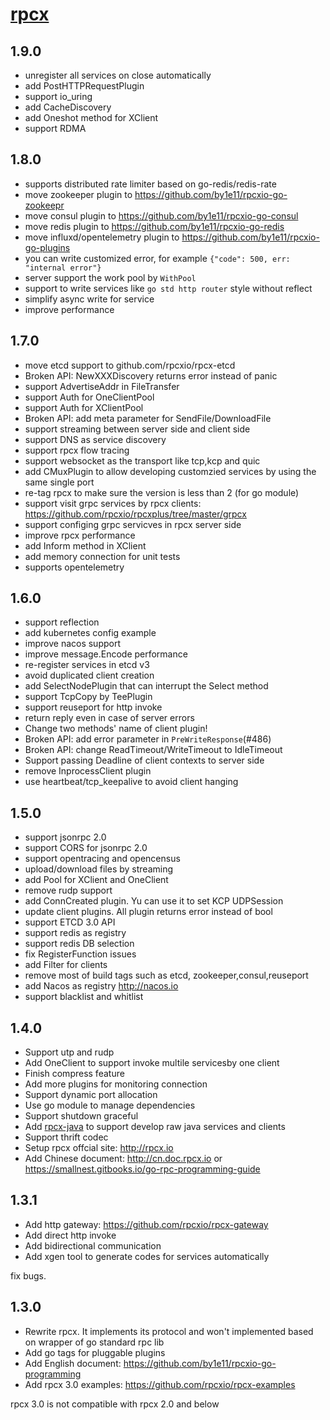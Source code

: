 # [rpcx](http://rpcx.io)

## 1.9.0
- unregister all services on close automatically
- add PostHTTPRequestPlugin 
- support io_uring
- add CacheDiscovery
- add Oneshot method for XClient
- support RDMA


## 1.8.0
- supports distributed rate limiter based on go-redis/redis-rate
- move zookeeper plugin to https://github.com/by1e11/rpcxio-go-zookeepr
- move consul plugin to https://github.com/by1e11/rpcxio-go-consul
- move redis plugin to https://github.com/by1e11/rpcxio-go-redis
- move influxd/opentelemetry plugin to https://github.com/by1e11/rpcxio-go-plugins
- you can write customized error, for example `{"code": 500, err: "internal error"}`
- server support the work pool by `WithPool`
- support to write services like `go std http router` style without reflect
- simplify async write for service
- improve performance


## 1.7.0
- move etcd support to github.com/rpcxio/rpcx-etcd
- Broken API: NewXXXDiscovery returns error instead of panic
- support AdvertiseAddr in FileTransfer
- support Auth for OneClientPool
- support Auth for XClientPool
- Broken API: add meta parameter for SendFile/DownloadFile 
- support streaming between server side and client side
- support DNS as service discovery
- support rpcx flow tracing
- support websocket as the transport like tcp,kcp and quic
- add CMuxPlugin to allow developing customzied services by using the same single port
- re-tag rpcx to make sure the version is less than 2 (for go module)
- support visit grpc services by rpcx clients: https://github.com/rpcxio/rpcxplus/tree/master/grpcx
- support configing grpc servicves in rpcx server side
- improve rpcx performance
- add Inform method in XClient
- add memory connection for unit tests
- supports opentelemetry

## 1.6.0 

- support reflection
- add kubernetes config example
- improve nacos support
- improve message.Encode performance
- re-register services in etcd v3
- avoid duplicated client creation
- add SelectNodePlugin that can interrupt the Select method
- support TcpCopy by TeePlugin
- support reuseport for http invoke
- return reply even in case of server errors
- Change two methods' name of client plugin!
- Broken API: add error parameter in `PreWriteResponse`(#486)
- Broken API: change ReadTimeout/WriteTimeout to IdleTimeout
- Support passing Deadline of client contexts to server side
- remove InprocessClient plugin
- use heartbeat/tcp_keepalive to avoid client hanging


## 1.5.0 

- support jsonrpc 2.0
- support CORS for jsonrpc 2.0
- support opentracing and opencensus
- upload/download files by streaming
- add Pool for XClient and OneClient
- remove rudp support
- add ConnCreated plugin. Yu can use it to set KCP UDPSession
- update client plugins. All plugin returns error instead of bool
- support ETCD 3.0 API
- support redis as registry
- support redis DB selection
- fix RegisterFunction issues
- add Filter for clients
- remove most of build tags such as etcd, zookeeper,consul,reuseport
- add Nacos as registry http://nacos.io
- support blacklist and whitlist

## 1.4.0

- Support utp and rudp
- Add OneClient to support invoke multile servicesby one client
- Finish compress feature
- Add more plugins for monitoring connection
- Support dynamic port allocation
- Use go module to manage dependencies
- Support shutdown graceful
- Add [rpcx-java](https://github.com/by1e11/rpcxio-go-java) to support develop raw java services and clients
- Support thrift codec 
- Setup rpcx offcial site: http://rpcx.io
- Add Chinese document: http://cn.doc.rpcx.io or https://smallnest.gitbooks.io/go-rpc-programming-guide

## 1.3.1

- Add http gateway: https://github.com/rpcxio/rpcx-gateway
- Add direct http invoke
- Add bidirectional communication 
- Add xgen tool to generate codes for services automatically


fix bugs.

## 1.3.0

- Rewrite rpcx. It implements its protocol and won't implemented based on wrapper of go standard rpc lib
- Add go tags for pluggable plugins
- Add English document: https://github.com/by1e11/rpcxio-go-programming
- Add rpcx 3.0 examples: https://github.com/rpcxio/rpcx-examples

rpcx 3.0 is not compatible with rpcx 2.0 and below